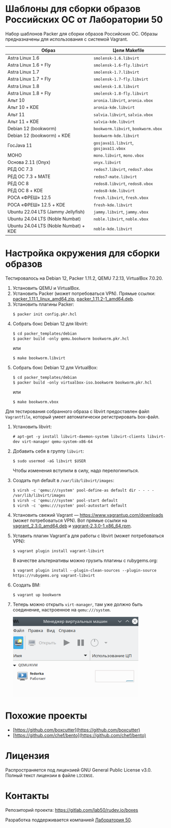 Шаблоны для сборки образов Российских ОС от Лаборатории 50
==========================================================

Набор шаблонов Packer для сборки образов Российских ОС.
Образы предназначены для использования c системой Vagrant.

| Образ                                 | Цели Makefile                         |
|---------------------------------------|---------------------------------------|
| Astra Linux 1.6                       | `smolensk-1.6.libvirt`                |
| Astra Linux 1.6 + Fly                 | `smolensk-1.6-fly.libvirt`            |
| Astra Linux 1.7                       | `smolensk-1.7.libvirt`                |
| Astra Linux 1.7 + Fly                 | `smolensk-1.7-fly.libvirt`            |
| Astra Linux 1.8                       | `smolensk-1.8.libvirt`                |
| Astra Linux 1.8 + Fly                 | `smolensk-1.8-fly.libvirt`            |
| Альт 10                               | `aronia.libvirt`, `aronia.vbox`       |
| Альт 10 + KDE                         | `aronia-kde.libvirt`                  |
| Альт 11                               | `salvia.libvirt`, `salvia.vbox`       |
| Альт 11 + KDE                         | `salvia-kde.libvirt`                  |
| Debian 12 (bookworm)                  | `bookworm.libvirt`, `bookworm.vbox`   |
| Debian 12 (bookworm) + KDE            | `bookworm-kde.libvirt`                |
| ГосJava 11                            | `gosjava11.libvirt`, `gosjava11.vbox` |
| МОНО                                  | `mono.libvirt`, `mono.vbox`           |
| Основа 2.11 (Onyx)                    | `onyx.libvirt`                        |
| РЕД ОС 7.3                            | `redos7.libvirt`, `redos7.vbox`       |
| РЕД ОС 7.3 + MATE                     | `redos7-mate.libvirt`                 |
| РЕД ОС 8                              | `redos8.libvirt`, `redos8.vbox`       |
| РЕД ОС 8 + KDE                        | `redos8-kde.libvirt`                  |
| РОСА «ФРЕШ» 12.5                      | `fresh.libvirt`, `fresh.vbox`         |
| РОСА «ФРЕШ» 12.5 + KDE                | `fresh-kde.libvirt`                   |
| Ubuntu 22.04 LTS (Jammy Jellyfish)    | `jammy.libvirt`, `jammy.vbox`         |
| Ubuntu 24.04 LTS (Noble Numbat)       | `noble.libvirt`, `noble.vbox`         |
| Ubuntu 24.04 LTS (Noble Numbat) + KDE | `noble-kde.libvirt`                   |

# Настройка окружения для сборки образов

Тестировалось на Debian 12, Packer 1.11.2, QEMU 7.2.13, VirtualBox 7.0.20.

1. Установить QEMU и VirtualBox.
1. Установить Packer (может потребоваться VPN).
   Прямые ссылки:
   [packer_1.11.1_linux_amd64.zip](https://releases.hashicorp.com/packer/1.11.1/packer_1.11.1_linux_amd64.zip),
   [packer_1.11.2-1_amd64.deb](https://apt.releases.hashicorp.com/pool/amd64/main/packer_1.11.2-1_amd64.deb).
1. Установить плагины Packer:
   ```
   $ packer init config.pkr.hcl
   ```
1. Собрать бокс Debian 12 для libvirt:
   ```
   $ cd packer_templates/debian
   $ packer build -only qemu.bookworm bookworm.pkr.hcl
   ```
   или
   ```
   $ make bookworm.libvirt
   ```
1. Собрать бокс Debian 12 для VirtualBox:
   ```
   $ cd packer_templates/debian
   $ packer build -only virtualbox-iso.bookworm bookworm.pkr.hcl
   ```
   или
   ```
   $ make bookworm.vbox
   ```

Для тестирования собранного образа с libvirt предоставлен файл `Vagrantfile`,
который умеет автоматически регистрировать box-файл.

1. Установить libvirt:
   ```
   # apt-get -y install libvirt-daemon-system libvirt-clients libvirt-dev virt-manager qemu-system-x86-64
   ```
1. Добавить себя в группу `libvirt`:
   ```
   $ sudo usermod -aG libvirt $USER
   ```
   Чтобы изменения вступили в силу, надо перелогиниться.
1. Создать пул default в `/var/lib/libvirt/images`:
   ```
   $ virsh -c 'qemu:///system' pool-define-as default dir - - - - /var/lib/libvirt/images
   $ virsh -c 'qemu:///system' pool-start default
   $ virsh -c 'qemu:///system' pool-autostart default
   ```
1. Установить свежий Vagrant — https://www.vagrantup.com/downloads (может потребоваться VPN).
   Вот прямые ссылки на [vagrant_2.3.0_amd64.deb](https://apt.releases.hashicorp.com/pool/amd64/main/vagrant_2.3.0_amd64.deb) и [vagrant-2.3.0-1.x86_64.rpm](https://rpm.releases.hashicorp.com/fedora/36/x86_64/stable/vagrant-2.3.0-1.x86_64.rpm).
1. Уставить плагин Vagrant'а для работы с libvirt (может потребоваться VPN):
   ```
   $ vagrant plugin install vagrant-libvirt
   ```
   В качестве альтернативы можно грузить плагины с rubygems.org:
   ```
   $ vagrant plugin install --plugin-clean-sources --plugin-source https://rubygems.org vagrant-libvirt
   ```
1. Создать ВМ:
   ```
   $ vagrant up bookworm
   ```
1. Теперь можно открыть `virt-manager`, там уже должно быть соединение, настроенное на `qemu:///system`.
   
   ![](img/virt-manager.png)

# Похожие проекты

- [https://github.com/boxcutter](https://github.com/boxcutter)
- [https://github.com/chef/bento](https://github.com/chef/bento)

# Лицензия

Распространяется под лицензией GNU General Public License v3.0.
Полный текст лицензии в файле `LICENSE`.

# Контакты

Репозиторий проекта: https://gitlab.com/lab50/rudev.io/boxes

Разработка поддерживается компанией [Лаборатория 50](https://lab50.net).
